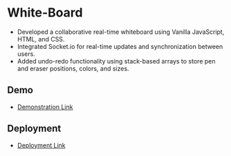# White-Board

- Developed a collaborative real-time whiteboard using Vanilla JavaScript, HTML, and CSS.
- Integrated Socket.io for real-time updates and synchronization between users.
- Added undo-redo functionality using stack-based arrays to store pen and eraser positions, colors, and sizes.


## Demo

 - [Demonstration Link](https://drive.google.com/file/d/1Uv96RlrRQpZptJq1Sb-qhAcF2Vjqo2US/view?usp=sharing)

 ## Deployment

 - [Deployment Link]()
